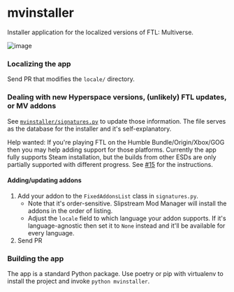 # mvinstaller

Installer application for the localized versions of FTL: Multiverse.

![image](https://user-images.githubusercontent.com/11943013/189501931-0eff4fab-6cc3-47df-8347-6897a941b5d8.png)

### Localizing the app

Send PR that modifies the `locale/` directory.

### Dealing with new Hyperspace versions, (unlikely) FTL updates, or MV addons

See [`mvinstaller/signatures.py`](mvinstaller/signatures.py) to update those information.
The file serves as the database for the installer and it's self-explanatory.

Help wanted: If you're playing FTL on the Humble Bundle/Origin/Xbox/GOG then you may help adding support for those platforms.
Currently the app fully supports Steam installation, but the builds from other ESDs are only partially supported with different progress.
See [#15](https://github.com/ftl-mv-translation/mvinstaller/issues/15) for the instructions.

#### Adding/updating addons

1. Add your addon to the `FixedAddonsList` class in `signatures.py`.
   * Note that it's order-sensitive. Slipstream Mod Manager will install the addons in the order of listing.
   * Adjust the `locale` field to which language your addon supports.
     If it's language-agnostic then set it to `None` instead and it'll be available for every language.
2. Send PR

### Building the app

The app is a standard Python package. Use poetry or pip with virtualenv to install the project and invoke
`python mvinstaller`.
